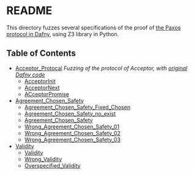 # README
This directory fuzzes several specifications of the proof of [the Paxos protocol in Dafny](https://github.com/You2Xi2/paxos_proof), using Z3 library in Python. 

## Table of Contents
- [Acceptor_Protocal](https://github.com/You2Xi2/paxos_proof/tree/main/paxos/fuzzing/Acceptor_Protocol) 
  *Fuzzing of the protocol of Acceptor, with [original Dafny code](https://github.com/You2Xi2/paxos_proof/blob/main/paxos/agents.dfy)*  
  - [AcceptorInit](https://github.com/You2Xi2/paxos_proof/blob/main/paxos/fuzzing/Acceptor_Protocol/AcceptorInit.py)  
  - [AcceptorNext](https://github.com/You2Xi2/paxos_proof/blob/main/paxos/fuzzing/Acceptor_Protocol/AcceptorNext.py)
  - [ACceptorPromise](https://github.com/You2Xi2/paxos_proof/blob/main/paxos/fuzzing/Acceptor_Protocol/AcceptorPromise.py)  
- [Agreement_Chosen_Safety](TODO)
  - [Agreement_Chosen_Safety_Fixed_Chosen]()
  - [Agreement_Chosen_Safety_no_exist]()
  - [Agreement_Chosen_Safety]()
  - [Wrong_Agreement_Chosen_Safety_01]()
  - [Wrong_Agreement_Chosen_Safety_02]()
  - [Wrong_Agreement_Chosen_Safety_03]()
- [Validity](https://github.com/You2Xi2/paxos_proof/tree/main/paxos/fuzzing/Validity)  
  - [Validity](https://github.com/You2Xi2/paxos_proof/blob/main/paxos/fuzzing/Validity/Validity.py)  
  - [Wrong_Validity](https://github.com/You2Xi2/paxos_proof/blob/main/paxos/fuzzing/Validity/Wrong_Validity.py)  
  - [Overspecified_Validity](https://github.com/You2Xi2/paxos_proof/blob/main/paxos/fuzzing/Validity/Overspecified_Validity.py)
